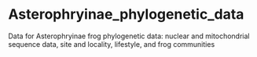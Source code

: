 # Asterophryinae_phylogenetic_data
Data for Asterophryinae frog phylogenetic data: nuclear and mitochondrial sequence data, site and locality, lifestyle, and frog communities
